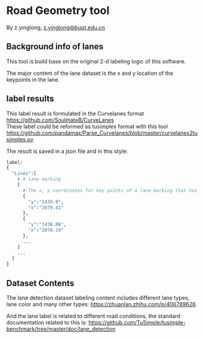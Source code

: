 # Road Geometry tool

By z.yinglong, z.yinglong@bupt.edu.cn

## Background info of lanes

This tool is build base on the original 2-d labeling logic of this software.

The major content of the lane dataset is the x and y location of the keypoints in the lane.

## label results

This label result is formulated in the Curvelanes format <https://github.com/SoulmateB/CurveLanes>  
These label could be reformed as tusimples format with this tool <https://github.com/pandamax/Parse_Curvelanes/blob/master/curvelanes2tusimples.py>

The result is saved in a json file and in this style:

```python
label:
{
  "Lines":[
    # A lane marking
    [
      # The x, y coordinates for key points of a lane marking that has at least two key points.
      {
        "y":"1439.0",
        "x":"2079.41"
      },
      {
        "y":"1438.08",
        "x":"2078.19"
      },
      ...
    ]
    ...
  ]
}
```

## Dataset Contents

The lane detection dataset labeling content includes different lane types, lane color and many other types:  <https://zhuanlan.zhihu.com/p/406789626>.

And the lane label is related to different road conditions, the standard documentation related to this is: <https://github.com/TuSimple/tusimple-benchmark/tree/master/doc/lane_detection>

